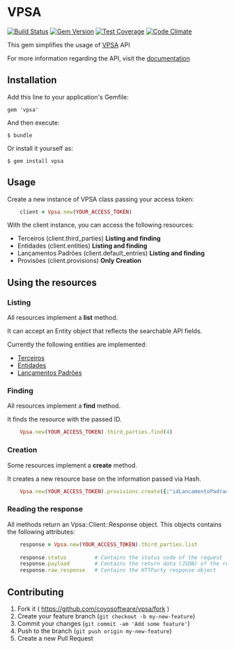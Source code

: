 # VPSA

[![Build Status](https://travis-ci.org/coyosoftware/vpsa.svg?branch=master)](https://travis-ci.org/coyosoftware/vpsa) [![Gem Version](https://badge.fury.io/rb/vpsa.svg)](http://badge.fury.io/rb/vpsa) [![Test Coverage](https://codeclimate.com/github/coyosoftware/vpsa/badges/coverage.svg)](https://codeclimate.com/github/coyosoftware/vpsa) [![Code Climate](https://codeclimate.com/github/coyosoftware/vpsa/badges/gpa.svg)](https://codeclimate.com/github/coyosoftware/vpsa)

This gem simplifies the usage of [VPSA](http://www.vpsa.com.br/) API

For more information regarding the API, visit the [documentation]

## Installation

Add this line to your application's Gemfile:

    gem 'vpsa'

And then execute:

    $ bundle

Or install it yourself as:

    $ gem install vpsa

## Usage

Create a new instance of VPSA class passing your access token:

```ruby
	client = Vpsa.new(YOUR_ACCESS_TOKEN)
```	

With the client instance, you can access the following resources:

* Terceiros (client.third_parties) **Listing and finding**
* Entidades (client.entities) **Listing and finding**
* Lançamentos Padrões (client.default_entries) **Listing and finding**
* Provisões (client.provisions) **Only Creation**

## Using the resources
### Listing
All resources implement a **list** method.

It can accept an Entity object that reflects the searchable API fields.

Currently the following entities are implemented:

* [Terceiros](lib/vpsa/searcher/administrative/third_party_searcher.rb)
* [Entidades](lib/vpsa/searcher/administrative/entity_searcher.rb)
* [Lançamentos Padrões](lib/vpsa/searcher/financial/default_entry_searcher.rb)

### Finding
All resources implement a **find** method.

It finds the resource with the passed ID.

```ruby
	Vpsa.new(YOUR_ACCESS_TOKEN).third_parties.find(4)
```

### Creation
Some resources implement a **create** method.

It creates a new resource base on the information passed via Hash.

```ruby
	Vpsa.new(YOUR_ACCESS_TOKEN).provisions.create({:"idLancamentoPadrao" => 3, :"idEntidade" => 1, :"idTerceiro" => 15, :"data" => "21-10-2012", :"valor" =>123.40, :"historico" => "histórico da provisão"})
```

### Reading the response
All methods return an Vpsa::Client::Response object. This objects contains the following attributes:

```ruby
	response = Vpsa.new(YOUR_ACCESS_TOKEN).third_parties.list
	
	response.status			# Contains the status code of the request
	response.payload		# Contains the return data (JSON) of the request
	response.raw_response	# Contains the HTTParty response object
```

## Contributing

1. Fork it ( https://github.com/coyosoftware/vpsa/fork )
2. Create your feature branch (`git checkout -b my-new-feature`)
3. Commit your changes (`git commit -am 'Add some feature'`)
4. Push to the branch (`git push origin my-new-feature`)
5. Create a new Pull Request

[documentation]: https://github.com/VPSA/api/wiki/
